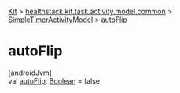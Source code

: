 
[Kit](../../../kit.html) > [healthstack.kit.task.activity.model.common](../index.html) > [SimpleTimerActivityModel](index.html) > [autoFlip](auto-flip.html)



# autoFlip



[androidJvm]\
val [autoFlip](auto-flip.html): [Boolean](https://kotlinlang.org/api/latest/jvm/stdlib/kotlin/-boolean/index.html) = false




